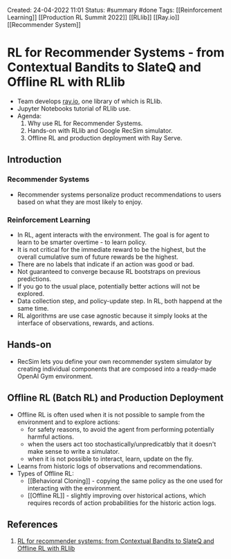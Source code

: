 Created: 24-04-2022 11:01
Status: #summary #done
Tags: [[Reinforcement Learning]] [[Production RL Summit 2022]] [[RLlib]] [[Ray.io]] [[Recommender System]]

# RL for Recommender Systems - from Contextual Bandits to SlateQ and Offline RL with RLlib
- Team develops [ray.io](https://docs.ray.io), one library of which is RLlib.
- Jupyter Notebooks tutorial of RLlib use.
- Agenda:
	1. Why use RL for Recommender Systems.
	2. Hands-on with RLlib and Google RecSim simulator.
	3. Offline RL and production deployment with Ray Serve.
## Introduction
### Recommender Systems
- Recommender systems personalize product recommendations to users based on what they are most likely to enjoy.
### Reinforcement Learning
- In RL, agent interacts with the environment. The goal is for agent to learn to be smarter overtime - to learn policy.
- It is not critical for the immediate reward to be the highest, but the overall cumulative sum of future rewards be the highest.
- There are no labels that indicate if an action was good or bad.
- Not guaranteed to converge because RL bootstraps on previous predictions.
- If you go to the usual place, potentially better actions will not be explored.
- Data collection step, and policy-update step. In RL, both happend at the same time.
- RL algorithms are use case agnostic because it simply looks at the interface of observations, rewards, and actions.
## Hands-on
- RecSim lets you define your own recommender system simulator by creating individual components that are composed into a ready-made OpenAI Gym environment.
## Offline RL (Batch RL) and Production Deployment
- Offline RL is often used when it is not possible to sample from the environment and to explore actions:
	- for safety reasons, to avoid the agent from performing potentially harmful actions.
	- when the users act too stochastically/unpredicatbly that it doesn't make sense to write a simulator.
	- when it is not possible to interact, learn, update on the fly.
- Learns from historic logs of observations and recommendations.
- Types of Offline RL:
	- [[Behavioral Cloning]] - copying the same policy as the one used for interacting with the environment.
	- [[Offline RL]] - slightly improving over historical actions, which requires records of action probabilities for the historic action logs.
## References
1. [RL for recommender systems: from Contextual Bandits to SlateQ and Offline RL with RLlib](https://www.youtube.com/watch?v=L5WjqPYHkqE)